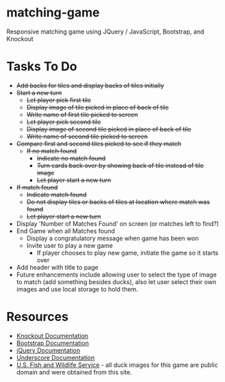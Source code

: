 # matching-game
Responsive matching game using JQuery / JavaScript, Bootstrap, and Knockout

# Tasks To Do
- <del>Add backs for tiles and display backs of tiles initially</del>
- <del>Start a new turn</del>
  - <del>Let player pick first tile</del>
  - <del>Display image of tile picked in place of back of tile</del>
  - <del>Write name of first tile picked to screen</del>
  - <del>Let player pick second tile</del>
  - <del>Display image of second tile picked in place of back of tile</del>
  - <del>Write name of second tile picked to screen</del>
- <del>Compare first and second tiles picked to see if they match</del>
  - <del>If no match found</del>
    - <del>Indicate no match found</del>
    - <del>Turn cards back over by showing back of tile instead of tile image</del>
    - <del>Let player start a new turn</del>
- <del>If match found</del>
    - <del>Indicate match found</del>
    - <del>Do not display tiles or backs of tiles at location where match was found</del>
    - <del>Let player start a new turn</del>   
- Display 'Number of Matches Found' on screen (or matches left to find?)
- End Game when all Matches found
  - Display a congratulatory message when game has been won
  - Invite user to play a new game
    - If player chooses to play new game, initiate the game so it starts over
- Add header with title to page
- Future enhancements include allowing user to select the type of image to match (add something besides ducks), also let user select their own images and use local storage to hold them.

# Resources
- [Knockout Documentation](http://knockoutjs.com)
- [Bootstrap Documentation](http://getbootstrap.com)
- [jQuery Documentation](http://api.jquery.com)
- [Underscore Documentation](http://underscorejs.org)
- [U.S. Fish and Wildlife Service](http://digitalmedia.fws.gov/) - all duck images for this game are public domain and were obtained from this site.
